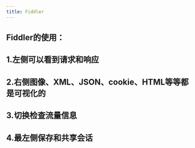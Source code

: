 ```yaml
---
title: Fiddler
---
```


## Fiddler的使用：
## 1.左侧可以看到请求和响应
## 2.右侧图像、XML、JSON、cookie、HTML等等都是可视化的
## 3.切换检查流量信息
## 4.最左侧保存和共享会话
##
